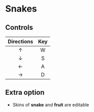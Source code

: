 # **Snakes**

## Controls
| **Directions** | **Key** |
| :---: | :---: |
| ↑ | W |
| ↓ | S |
| ← | A |
| → | D |

## Extra option
- Skins of **snake** and **fruit** are editable
